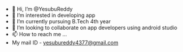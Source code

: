 - 👋 Hi, I’m @YesubuReddy
- 👀 I’m interested in developing app
- 🌱 I’m currently pursuing B.Tech 4th year
- 💞️ I’m looking to collaborate on app developers using android studio
- 📫 How to reach me ...
- My mail ID - yesubureddy4377@gmail.com
<!---
YesubuReddy/YesubuReddy is a ✨ special ✨ repository because its `README.md` (this file) appears on your GitHub profile.
You can click the Preview link to take a look at your changes.
--->
